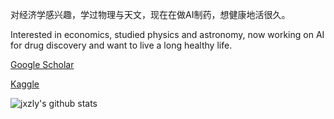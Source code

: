 对经济学感兴趣，学过物理与天文，现在在做AI制药，想健康地活很久。

Interested in economics, studied physics and astronomy, now working on AI for drug discovery and want to live a long healthy life.

[Google Scholar](https://scholar.google.com/citations?user=BCeSqgoAAAAJ&hl=en)

[Kaggle](https://www.kaggle.com/daishu)

![jxzly's github stats](https://github-readme-stats.vercel.app/api?username=jxzly&show_icons=true&hide_border=true)
<!-- ![competition_light](https://road-to-kaggle-grandmaster.vercel.app/api/badges/daishu/competition/light) -->
